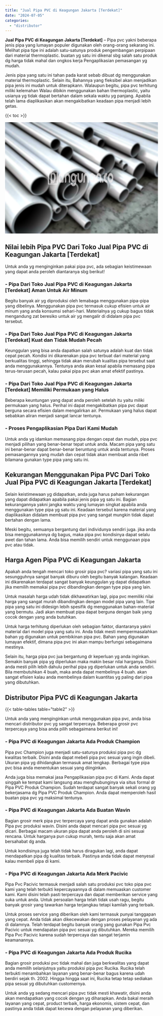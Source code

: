 ```yaml
---
title: "Jual Pipa PVC di Keagungan Jakarta [Terdekat]"
date: "2024-07-05"
categories: 
  - "distributor"
---
```


**Jual Pipa PVC di Keagungan Jakarta \[Terdekat\]** – Pipa pvc yakni beberapa jenis pipa yang lumayan populer digunakan oleh orang-orang sekarang ini. Melihat pipa tipe ini adalah satu-satunya produk pengembangan perpipaan dari material thermoplastic. buatan yg satu ini dikenal sbg salah satu produk dg harga tidak mahal dan ongkos kerja Pengaplikasian pemasangan yg mudah.

Jenis pipa yang satu ini tahan pada karat sebab dibuat dg menggunakan material thermoplastic. Selain itu, Bahannya yang fleksibel akan menjadikan pipa jenis ini mudah untuk diterapkann. Walaupun begitu, pipa pvc terhitung miliki kelemahan Walau dibikin menggunakan bahan thermoplastic, yaitu usianya yg tidak dapat bertahan dalam sekala waktu yg panjang. Apabila telah lama diaplikasikan akan mengakibatkan keadaan pipa menjadi lebih getas.

{{< toc >}}

![Jual Pipa PVC di Keagungan Jakarta [Terdekat]](/images/jaul-pipa-pvc-48.png)

## Nilai lebih Pipa PVC Dari Toko Jual Pipa PVC di Keagungan Jakarta \[Terdekat\]

Untuk anda yg menginginkan pakai pipa pvc, ada sebagian keistimewaan yang dapat anda peroleh diantaranya sbg berikut!

### \- Pipa Dari Toko Jual Pipa PVC di Keagungan Jakarta \[Terdekat\] Aman Untuk Air Minum

Begitu banyak air yg diproduksi oleh lemabaga menggunakan pipa-pipa yang dibelinya. Menggunakan pipa pvc termasuk cukup efisien untuk air minum yang anda konsumsi sehari-hari. Materialnya yg cukup bagus tidak mengandung zat beresiko untuk air yg mengalir di didalam pipa pvc tersebut.

### \- Pipa Dari Toko Jual Pipa PVC di Keagungan Jakarta \[Terdekat\] Kuat dan Tidak Mudah Pecah

Keunggulan yang bisa anda dapatkan salah satunya adalah kuat dan tidak cepat pecah. Kondisi ini dikarenakan pipa pvc terbuat dari material yang berkualitas tinggi, sehingga tidak akan merubah kualitas pipa tersebut saat anda menggunakannya. Tentunya anda akan kesal apabila memasang pipa terus-terusan pecah, kalau pakai pipa pvc akan amat efektif pastinya.

### \- Pipa Dari Toko Jual Pipa PVC di Keagungan Jakarta \[Terdekat\] Memiliki Permukaan yang Halus

Beberapa keuntungan yang dapat anda peroleh setelah itu yaitu miliki permukaan yang halus. Perihal ini dapat mengakibatkan pipa pvc dapat berguna secara efisien dalam mengalirkan air. Permukaan yang halus dapat sebabkan aliran menjadi sangat lancar tentunya.

### \- Proses Pengaplikasian Pipa Dari Kami Mudah

Untuk anda yg idamkan memasang pipa dengan cepat dan mudah, pipa pvc menjadi pilihan yang benar-benar tepat untuk anda. Macam pipa yang satu ini benar-benar dapat benar-benar beruntung untuk anda tentunya. Proses pemasangannya yang mudah dan cepat tidak akan membuat anda ribet bilamana gunakan type pipa yang satu ini.

## Kekurangan Menggunakan Pipa PVC Dari Toko Jual Pipa PVC di Keagungan Jakarta \[Terdekat\]

Selain keistimewaan yg didapatkan, anda juga harus paham kekurangan yang dapat didapatkan apabila pakai jenis pipa yg satu ini. Bagian kekurangannya yakni jangka waktu yang lumayan singkat apabila anda menggunakan type pipa yg satu ini. Keadaan tersebut karena material yang diaplikasikan didalam membuat pipa pvc yang sangat mungkin tidak dapat bertahan dengan lama.

Meski begitu, semuanya bergantung dari individunya sendiri juga. jika anda bisa menggunakannya dg bagus, maka pipa pvc kondisinya dapat selalu awet dan tahan lama. Anda bisa memilih sendiri untuk menggunaan pipa pvc atau tidak.

## Harga Agen Pipa PVC di Keagungan Jakarta

Apakah anda tengah mencari toko grosir pipa pvc? variasi pipa yang satu ini sesungguhnya sangat banyak diburu oleh begitu banyak kalangan. Keadaan ini dikarenakan terdapat sangat banyak keunggulan yg dapat didapatkan jika memilih memakai pipa pvc dibandingkan dengan type pipa yang lain.

Untuk masalah harga udah tidak dikhawatirkan lagi, pipa pvc memiliki nilai harga yang sangat murah dibandingkan dengan model pipa yang lain. Tipe pipa yang satu ini didesign lebih spesifik dg menggunakan bahan-material yang bermutu. Jadi akan membuat pipa dapat berguna dengan baik yang cocok dengan yang anda butuhkan.

Untuk harga terhitung diperlukan oleh sebagian faktor, diantaranya yakni material dari model pipa yang satu ini. Anda tidak mesti mempermasalahkan bahan yg digunakan untuk pembikinan pipa pvc. Bahan yang digunakan lumayan efektif, dimana pipa pvc ini akan mampu berfungsi sebagaimana mestinya.

Selain itu, harga pipa pvc jua bergantung dr keperluan yg anda inginkan. Semakin banyak pipa yg diperlukan maka makin besar nilai harganya. Disini anda mesti pilih lebih dahulu perihal pipa yg diperlukan untuk anda sendiri. Bila membutuhkan 4 buah, maka anda dapat membelinya 4 buah. akan sangat efisien kalau anda membelinya dalam kuantitas yg paling dari pipa yang dibutuhkan.

## Distributor Pipa PVC di Keagungan Jakarta

{{< table-tables table="table2" >}}

Untuk anda yang menginginkan untuk menggunakan pipa pvc, anda bisa mencari distributor pvc yg sangat terpercaya. Beberapa grosir pvc terpercaya yang bisa anda pilih sebagaimana berikut ini!

### \- Pipa PVC di Keagungan Jakarta Ada Produk Champion

Pipa pvc Champion juga menjadi satu-satunya produksi pipa pvc dg kwalitas terbaik. Disini anda dapat mebeli pipa pvc sesuai yang ingin dibeli. Ukuran pipa yg dihidangkan termasuk amat lengkap. Berbagai type pipa pvc bisa anda menentukan sesuai yang diinginkan.

Anda juga bisa memakai jasa Pengaplikasian pipa pvc di Kami. Anda dapat singgah ke tempat kami langsung atau menghubunginya via situs formal dr Pipa PVC Produk Champion. Sudah terdapat sangat banyak sekali orang yg bekerjasama dg Pipa PVC Produk Champion. Anda dapat memperoleh hasil buatan pipa pvc yg maksimal tentunya.

### \- Pipa PVC di Keagungan Jakarta Ada Buatan Wavin

Bagian grosir merk pipa pvc terpercaya yang dapat anda gunakan adalah Pipa pvc produksi wavin. Disini anda dapat mencari pipa pvc sesuai yg dicari. Berbagai macam ukuran pipa dapat anda peroleh di sini sesuai rencana. Untuk harganya pun cukup murah, tentu saja akan amat bersahabat dg anda.

Untuk kondisinya juga telah tidak harus diragukan lagi, anda dapat mendapatkan pipa dg kualitas terbaik. Pastinya anda tidak dapat menyesal kalau membeli pipa di kami.

### \- Pipa PVC di Keagungan Jakarta Ada Merk Pacivic

Pipa Pvc Pacivic termasuk menjadi salah satu produksi pvc toko pipa pvc kami yang telah terbukti kepercayaannya di dalam memuaskan customer kami. Kami disini telah pasti terpercaya dan dapat memberikan service yang suka untuk anda. Untuk persoalan harga telah tidak usah ragu, begitu banyak grosir yang tawarkan harga terjangkau tetapi kamilah yang terbaik.

Untuk proses service yang diberikan oleh kami termasuk punyai tanggapan yang cepat. Anda tidak akan dikecewakan dengan proses pelayanan yg ada di dalamnya. Telah terdapat begitu banyak orang yang gunakan Pipa Pvc Pacivic untuk mendapatan pipa pvc sesuai yg dibutuhkan. Mereka memilih Pipa Pvc Pacivic karena sudah terpercaya dan sangat terjamin keamanannya.

### \- Pipa PVC di Keagungan Jakarta Ada Produk Rucika

Bagian grosir produksi pvc tidak mahal dan juga berkwalitas yang dapat anda memilih selanjutnya yaitu produksi pipa pvc Rucika. Rucika telah terbukti menambahkan layanan yang benar-benar bagus karena udah berdiri sejak th. 2002. Hingga hingga saat ini, Rucika tetap tetap sediakan pipa sesuai yg dibutuhkan customernya.

Untuk anda yg sedang mencari pipa pvc tidak mesti khawatir, disini anda akan mendapatkan yang cocok dengan yg diharapkan. Anda bakal meraih layanan yang cepat, product terbaik, harga ekonomis, sistem cepat, dan pastinya anda tidak dapat kecewa dengan pelayanan yang diberikan.
